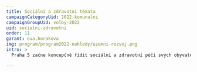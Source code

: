 ```yaml
---
title: Sociální a zdravotní témata 
campaignCategoryUid: 2022-komunalni
campaignGroupUid: volby-2022
uid: socialni-zdravotni
order: 11
garant: eva.horakova
img: program/program2022-nahledy/uzemni-rozvoj.png
intro: >
  Praha 5 začne koncepčně řídit sociální a zdravotní péči svých obyvatel na základě dostupných dat a informací od odborníků, ne od názoru politikých stran a to hlavně v otázkách adiktologických služeb, terénní péče či pobytových zařízení, vždy v úzké spolupráci s MHMP a s jejich strategicko-koncepčními materiály. Postavíme se čelem k aktuálním sociální tématům Prahy 5, jako je péče o lidi bez domova a přístřeší, nedostatek služeb pro děti s handikapem či s autismem a podpora všech sociálních služeb. Namísto drahé a zbytečné šikany nasměrujeme peníze tam, kde jsou reálně potřeba za využití finanční podpory HMP či EU nebo dárců. 

---
```

